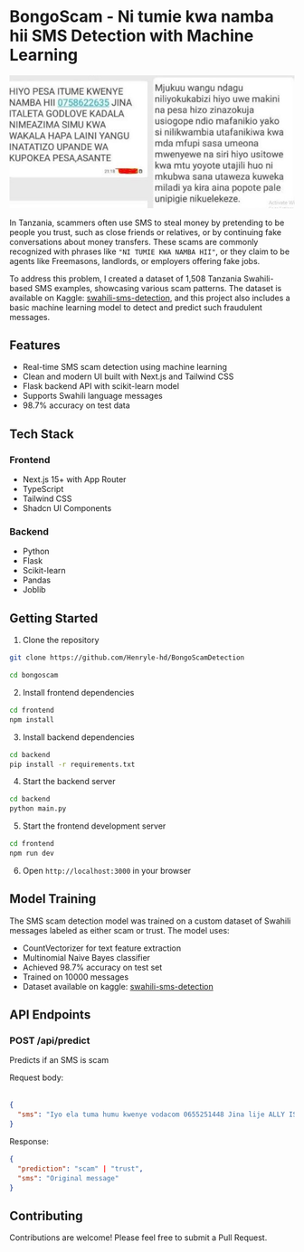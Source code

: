 
# BongoScam - Ni tumie kwa namba hii SMS Detection with Machine Learning

![alt text](sddefault.jpg)


In Tanzania, scammers often use SMS to steal money by pretending to be people you trust, such as close friends or relatives, or by continuing fake conversations about money transfers. These scams are commonly recognized with phrases like ``"NI TUMIE KWA NAMBA HII"``, or they claim to be agents like Freemasons, landlords, or employers offering fake jobs.

To address this problem, I created a dataset of 1,508 Tanzania Swahili-based SMS examples, showcasing various scam patterns. The dataset is available on Kaggle: [swahili-sms-detection](https://www.kaggle.com/datasets/henrydioniz/swahili-sms-detection-dataset/data), and this project also includes a basic machine learning model to detect and predict such fraudulent messages.

## Features

- Real-time SMS scam detection using machine learning
- Clean and modern UI built with Next.js and Tailwind CSS
- Flask backend API with scikit-learn model
- Supports Swahili language messages
- 98.7% accuracy on test data

## Tech Stack

### Frontend

- Next.js 15+ with App Router
- TypeScript
- Tailwind CSS
- Shadcn UI Components

### Backend

- Python
- Flask
- Scikit-learn
- Pandas
- Joblib

## Getting Started

1. Clone the repository

```bash
git clone https://github.com/Henryle-hd/BongoScamDetection
```

```bash
cd bongoscam
```

2. Install frontend dependencies

```bash
cd frontend
npm install
```

3. Install backend dependencies

```bash
cd backend
pip install -r requirements.txt
```

4. Start the backend server

```bash
cd backend
python main.py
```

5. Start the frontend development server

```bash
cd frontend
npm run dev
```

6. Open ```http://localhost:3000``` in your browser

## Model Training

The SMS scam detection model was trained on a custom dataset of Swahili messages labeled as either scam or trust. The model uses:

- CountVectorizer for text feature extraction
- Multinomial Naive Bayes classifier
- Achieved 98.7% accuracy on test set
- Trained on 10000 messages
- Dataset available on kaggle: [swahili-sms-detection](https://www.kaggle.com/datasets/henrydioniz/swahili-sms-detection-dataset/data)

## API Endpoints

### POST /api/predict

Predicts if an SMS is scam

Request body:

```json

{
  "sms": "Iyo ela tuma humu kwenye vodacom 0655251448 Jina lije ALLY ISSA "
}
```

Response:

```json
{
  "prediction": "scam" | "trust",
  "sms": "Original message"
}
```

## Contributing

Contributions are welcome! Please feel free to submit a Pull Request.
